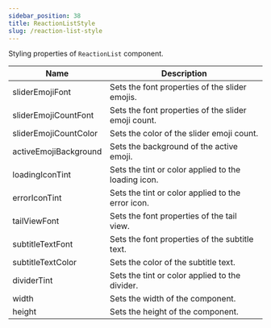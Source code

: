 ```yaml
---
sidebar_position: 38
title: ReactionListStyle
slug: /reaction-list-style
---
```


Styling properties of `ReactionList` component.

| Name                  | Description                                   |
| --------------------- | --------------------------------------------- |
| sliderEmojiFont       | Sets the font properties of the slider emojis.|
| sliderEmojiCountFont  | Sets the font properties of the slider emoji count. |
| sliderEmojiCountColor | Sets the color of the slider emoji count.     |
| activeEmojiBackground | Sets the background of the active emoji.      |
| loadingIconTint       | Sets the tint or color applied to the loading icon. |
| errorIconTint         | Sets the tint or color applied to the error icon. |
| tailViewFont          | Sets the font properties of the tail view.   |
| subtitleTextFont      | Sets the font properties of the subtitle text. |
| subtitleTextColor     | Sets the color of the subtitle text.          |
| dividerTint           | Sets the tint or color applied to the divider. |
| width                 | Sets the width of the component.              |
| height                | Sets the height of the component.             |
